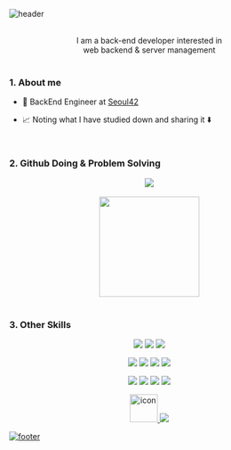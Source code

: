 ![header](https://capsule-render.vercel.app/api?type=waving&color=7F7FD5&text=Jimin%20%20&height=200&fontSize=90&fontColor=ffffff)

<br />

<div align="center">
I am a back-end developer interested in
</div>
<div align="center">
web backend & server management
</div>

<br />

### 1. About me

- 💼 BackEnd Engineer at [Seoul42](https://42seoul.kr/seoul42/main/view)

- 📈 Noting what I have studied down and sharing it ⬇️

<br/>

### 2. Github Doing & Problem Solving

<div align='center'>
  <img src="https://github-profile-trophy.vercel.app/?username=jhMin95&margin-w=15&row=2&column=4">
</div>

<br/>
<div align='center'>
  <img style="height:180px" src="https://github-readme-stats.vercel.app/api/top-langs/?username=jhMin95&hide=python&layout=compact&hide_border=true&bg_color=30,91eae4,86A8E7&title_color=fff&text_color=fff" />
</div>

<br/>

### 3. Other Skills

<p align=center>
  <img src="https://img.shields.io/badge/C-A8B9CC?style=flat&logo=c&logoColor=white"/>
  <img src="https://img.shields.io/badge/Java-007396?style=flat&logo=Java&logoColor=white"/>
  <img src="https://img.shields.io/badge/Python-3776AB?style=flat-square&logo=Python&logoColor=white"/>
<p>
<p align=center>

  <img src="https://img.shields.io/badge/Node.js-339933?style=flat&logo=Node.js&logoColor=white"/>
  <img src="https://img.shields.io/badge/Express-000000?style=flat&logo=Express&logoColor=white"/>
  <img src="https://img.shields.io/badge/TypeScript-3178C6?style=flat&logo=TypeScript&logoColor=white"/>
  <img src="https://img.shields.io/badge/MySQL-4479A1?style=flat&logo=MySQL&logoColor=white"/>

</p>
<p align=center>
  <img src="https://img.shields.io/badge/Vim-019733?style=flat&logo=Vim&logoColor=white"/>
  <img src="https://img.shields.io/badge/Debian-A81D33?style=flat&logo=Debian&logoColor=white"/>
  <img src="https://img.shields.io/badge/GitHub Pages-222222?style=flat&logo=GitHub Pages&logoColor=white"/>
  <img src="https://img.shields.io/badge/WordPress-21759B?style=flat&logo=WordPress&logoColor=white"/>
</p>  
<p align=center>
  <a href="https://github.com/jhMin95"><img src="https://techstack-generator.vercel.app/github-icon.svg" alt="icon" width="50" height="50" />
  <img src="https://img.shields.io/badge/Tistory-FF5722?style=flat&logo=Blogger&logoColor=white"/>
</p>

![footer](https://capsule-render.vercel.app/api?section=footer&type=waving&color=7F7FD5)
